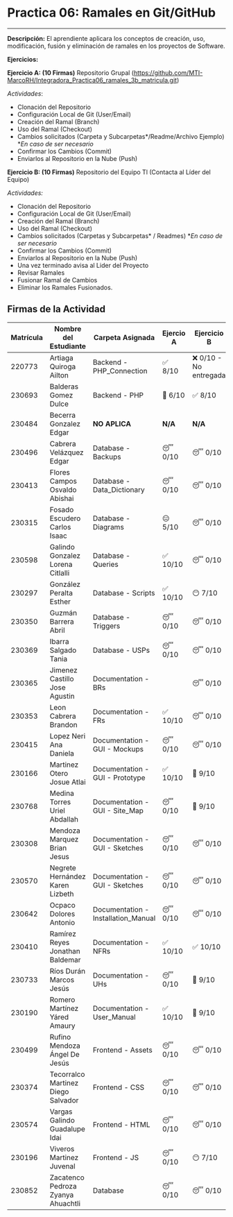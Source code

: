 
# Practica 06: Ramales en Git/GitHub
---------------------------------------------------------------------
**Descripción:** El aprendiente aplicara los conceptos de creación, uso, modificación, fusión y eliminación de ramales en los proyectos de Software. 

**Ejercicios:**

**Ejercicio A: (10 Firmas)** Repositorio Grupal (https://github.com/MTI-MarcoRH/Integradora_Practica06_ramales_3b_matricula.git)

*Actividades*:
- Clonación del Repositorio
- Configuración Local de Git (User/Email) 
- Creación del Ramal (Branch)
- Uso del Ramal (Checkout)
- Cambios solicitados (Carpeta y Subcarpetas*/Readme/Archivo Ejemplo)  **En caso de ser necesario*
- Confirmar los Cambios (Commit)
- Enviarlos al Repositorio en la Nube (Push)

**Ejercicio B: (10 Firmas)** Repositorio del Equipo Tl (Contacta al Líder del Equipo) 

*Actividades:*
- Clonación del Repositorio
- Configuración Local de Git (User/Email) 
- Creación del Ramal (Branch)
- Uso del Ramal (Checkout)
- Cambios solicitados (Carpetas y Subcarpetas* / Readmes)           **En caso de ser necesario*
- Confirmar los Cambios (Commit)
-  Enviarlos al Repositorio en la Nube (Push)
- Una vez terminado avisa al Lider del Proyecto
- Revisar Ramales
- Fusionar Ramal de Cambios
- Eliminar los Ramales Fusionados.

## Firmas de la Actividad

|Matrícula|Nombre del Estudiante|Carpeta Asignada|Ejercio A |Ejercicio B|Asesoría|
|---|---|---|---|---|---|
|220773|Artiaga Quiroga Ailton|Backend - PHP_Connection| ✅ 8/10| ❌ 0/10 - No entregada| No asistió|
|230693|Balderas Gomez Dulce|Backend - PHP| 🤨 6/10| ✅ 8/10 | 🤨 6/10 |
|230484|Becerra Gonzalez Edgar|**NO APLICA**| **N/A**| **N/A** | **N/A** */ |
|230496|Cabrera Velázquez Edgar|Database - Backups|😴 0/10|😴 0/10 | No asistió |
|230413|Flores Campos Osvaldo Abishai|Database - Data_Dictionary|😴 0/10|😴 0/10 | No asistió |
|230315|Fosado Escudero Carlos Isaac|Database - Diagrams|😑 5/10|😴 0/10 |🤨3/10 |
|230598|Galindo Gonzalez Lorena Citlalli|Database - Queries|✅ 10/10|😴 0/10 |😶 7/10 |
|230297|González Peralta Esther|Database - Scripts|✅ 10/10|😶 7/10 |😶 7/10|
|230350|Guzmán Barrera Abril|Database - Triggers|😴 0/10|😴 0/10 | No asistió |
|230369|Ibarra Salgado Tania|Database - USPs|😴 0/10|😴 0/10 | No asistió |
|230365|Jimenez Castillo Jose Agustin|Documentation - BRs| |😴 0/10|😴 0/10 | No asistió |
|230353|Leon Cabrera Brandon|Documentation - FRs|✅ 10/10 |😴 0/10 |🤨 3/10|
|230415|Lopez Neri Ana Daniela|Documentation - GUI - Mockups |😴 0/10|😴 0/10 | No asistió |
|230166|Martinez Otero Josue Atlai| Documentation - GUI - Prototype |✅ 10/10|🙂 9/10 | 😶 7/10 |
|230768|Medina Torres Uriel Abdallah|Documentation - GUI - Site_Map |😴 0/10|🙂 9/10 | No asistió |
|230308|Mendoza Marquez Brian Jesus|Documentation - GUI - Sketches|😴 0/10|😴 0/10 |No asistió|
|230570|Negrete Hernández Karen Lizbeth|Documentation - GUI - Sketches|😴 0/10|😴 0/10 | No asistió |
|230642|Ocpaco Dolores Antonio|Documentation - Installation_Manual|😴 0/10|😴 0/10 | No asistió |
|230410|Ramírez Reyes Jonathan Baldemar|Documentation - NFRs|✅ 10/10|✅ 10/10 |✅ 10/10|
|230733|Ríos Durán Marcos Jesús|Documentation - UHs|😴 0/10|🙂 9/10 | No asistió |
|230190|Romero Martínez Yáred Amaury|Documentation - User_Manual|✅ 10/10|🙂 9/10 | No asistió |
|230499|Rufino Mendoza Ángel De Jesús|Frontend - Assets|😴 0/10|😴 0/10 | No asistió |
|230374|Tecorralco Martinez Diego Salvador|Frontend - CSS|😴 0/10|😴 0/10 | No asistió |
|230574|Vargas Galindo Guadalupe Idai|Frontend - HTML|😴 0/10|😴 0/10 | No asistió |
|230196|Viveros Martinez Juvenal|Frontend - JS|😴 0/10| 😶 7/10 | No asistió |
|230852|Zacatenco Pedroza Zyanya Ahuachtli|Database|😴 0/10|😴 0/10 | No asistió |
